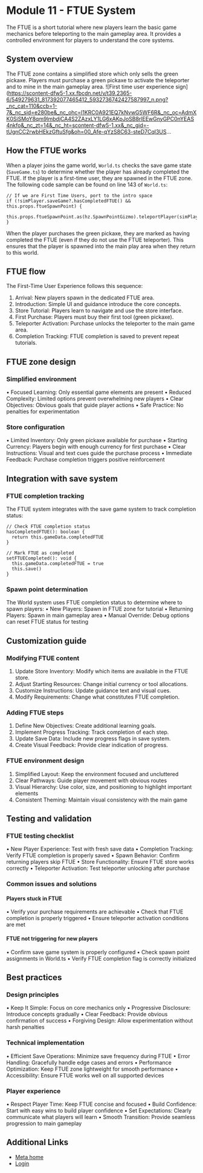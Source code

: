 # Module 11 - FTUE System

 The FTUE is a short tutorial where new players learn the basic game mechanics
before teleporting to the main gameplay area. It provides a controlled environment
for players to understand the core systems.  

## System overview

 The FTUE zone contains a simplified store which only sells the green pickaxe.
Players must purchase a green pickaxe to activate the teleporter and to mine in
the main gameplay area. ![First time user experience sign](https://scontent-dfw5-1.xx.fbcdn.net/v/t39.2365-6/549279631_817392077465412_5932736742427587997_n.png?_nc_cat=110&ccb=1-7&_nc_sid=e280be&_nc_ohc=l1KRC0A921EQ7kNvwG5WF6R&_nc_oc=AdmXK0SiSMoY8qm9lmbdjCA4S2ZAzxLY1LG6xAKpJoSB8rlEEwGnyGPC0nYEAS4nkfo&_nc_zt=14&_nc_ht=scontent-dfw5-1.xx&_nc_gid=-tUgnCC2rwbHEkzGftuSfg&oh=00_Afe-qYzS8C63-steD7Cql3US...

## How the FTUE works

 When a player joins the game world, `World.ts` checks the save game state (`SaveGame.ts`) to determine whether the player has already completed the FTUE. If the player
is a first-time user, they are spawned in the FTUE zone. The following code sample can be found on line 143 of `World.ts`:  
```
// If we are First Time Users, port to the intro space
if (!simPlayer.saveGame?.hasCompletedFTUE() && this.props.ftueSpawnPoint) {
  this.props.ftueSpawnPoint.as(hz.SpawnPointGizmo).teleportPlayer(simPlayer.player)
}
```
 When the player purchases the green pickaxe, they are marked as having completed
the FTUE (even if they do not use the FTUE teleporter). This ensures that the
player is spawned into the main play area when they return to this world.  

## FTUE flow

 The First-Time User Experience follows this sequence:
1. Arrival: New players spawn in the dedicated FTUE area.
2. Introduction: Simple UI and guidance introduce the core concepts.
3. Store Tutorial: Players learn to navigate and use the store interface.
4. First Purchase: Players must buy their first tool (green pickaxe).
5. Teleporter Activation: Purchase unlocks the teleporter to the main game area.
6. Completion Tracking: FTUE completion is saved to prevent repeat tutorials.

  

## FTUE zone design

  

### Simplified environment

• Focused Learning: Only essential game elements are present
• Reduced Complexity: Limited options prevent overwhelming new players
• Clear Objectives: Obvious goals that guide player actions
• Safe Practice: No penalties for experimentation

  

### Store configuration

• Limited Inventory: Only green pickaxe available for purchase
• Starting Currency: Players begin with enough currency for first purchase
• Clear Instructions: Visual and text cues guide the purchase process
• Immediate Feedback: Purchase completion triggers positive reinforcement

  

## Integration with save system

  

### FTUE completion tracking

 The FTUE system integrates with the save game system to track completion status:  
```
// Check FTUE completion status
hasCompletedFTUE(): boolean {
  return this.gameData.completedFTUE
}

// Mark FTUE as completed
setFTUECompleted(): void {
  this.gameData.completedFTUE = true
  this.save()
}
```
  
### Spawn point determination

 The World system uses FTUE completion status to determine where to spawn
players:
• New Players: Spawn in FTUE zone for tutorial
• Returning Players: Spawn in main gameplay area
• Manual Override: Debug options can reset FTUE status for testing

  

## Customization guide

  

### Modifying FTUE content

1. Update Store Inventory: Modify which items are available in the FTUE store.
2. Adjust Starting Resources: Change initial currency or tool allocations.
3. Customize Instructions: Update guidance text and visual cues.
4. Modify Requirements: Change what constitutes FTUE completion.

  

### Adding FTUE steps

1. Define New Objectives: Create additional learning goals.
2. Implement Progress Tracking: Track completion of each step.
3. Update Save Data: Include new progress flags in save system.
4. Create Visual Feedback: Provide clear indication of progress.

  

### FTUE environment design

1. Simplified Layout: Keep the environment focused and uncluttered
2. Clear Pathways: Guide player movement with obvious routes
3. Visual Hierarchy: Use color, size, and positioning to highlight important elements
4. Consistent Theming: Maintain visual consistency with the main game

  

## Testing and validation

  

### FTUE testing checklist

• New Player Experience: Test with fresh save data
• Completion Tracking: Verify FTUE completion is properly saved
• Spawn Behavior: Confirm returning players skip FTUE
• Store Functionality: Ensure FTUE store works correctly
• Teleporter Activation: Test teleporter unlocking after purchase

  

### Common issues and solutions

  

#### Players stuck in FTUE

• Verify your purchase requirements are achievable
• Check that FTUE completion is properly triggered
• Ensure teleporter activation conditions are met

  

#### FTUE not triggering for new players

• Confirm save game system is properly configured
• Check spawn point assignments in World.ts
• Verify FTUE completion flag is correctly initialized

  

## Best practices

  

### Design principles

• Keep It Simple: Focus on core mechanics only
• Progressive Disclosure: Introduce concepts gradually
• Clear Feedback: Provide obvious confirmation of success
• Forgiving Design: Allow experimentation without harsh penalties

  

### Technical implementation

• Efficient Save Operations: Minimize save frequency during FTUE
• Error Handling: Gracefully handle edge cases and errors
• Performance Optimization: Keep FTUE zone lightweight for smooth performance
• Accessibility: Ensure FTUE works well on all supported devices

  

### Player experience

• Respect Player Time: Keep FTUE concise and focused
• Build Confidence: Start with easy wins to build player confidence
• Set Expectations: Clearly communicate what players will learn
• Smooth Transition: Provide seamless progression to main gameplay

    

## Additional Links
- [Meta home](https://developers.meta.com/horizon-worlds/)
- [Login](https://developers.meta.com/login/?redirect_uri=https%3A%2F%2Fdevelopers.meta.com%2Fhorizon-worlds%2Flearn%2Fdocumentation%2Ftutorial-worlds%2Fsim-tycoon-tutorial%2Fmodule-11-ftue-system%2F)
